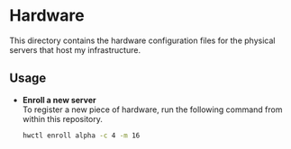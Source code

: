 # Hardware

This directory contains the hardware configuration files for the physical servers that host my infrastructure.

## Usage

- **Enroll a new server**  
  To register a new piece of hardware, run the following command from within this repository.

  ```bash
  hwctl enroll alpha -c 4 -m 16
  ```
